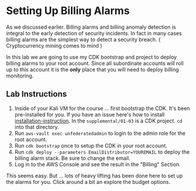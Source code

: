 # Setting Up Billing Alarms

As we discussed earlier.  Billing alarms and billing anomaly detection is integral
to the early detection of security incidents.  In fact in many cases billing alarms
are the simplest way to detect a security breach.  ( Cryptocurrency mining comes to mind )

In this lab we are going to use my CDK bootstrap and project to deploy billing alarms to your root account.  Since all subordinate accounts will roll up to this account it is the 
**only** place that you will need to deploy billing monitoring.

## Lab Instructions 

1. Inside of your Kali VM for the course ... first bootstrap the CDK.  It's been pre-installed for you.  If you have an issue here's how to install [installation-instruction](https://docs.aws.amazon.com/cdk/latest/guide/getting_started.html).  In the `supplemental/01-03` is a CDK project.  `cd` into that directory.
2. Run `aws-vault exec unfederatedadmin` to login to the admin role for the root account.
3. Run `cdk bootstrap` once to setup the CDK in your root account.
5. Run `cdk deploy --parameters EmailDistributor=YOUREMAIL` to deploy the billing alarm stack.  Be sure to change the email.
6. Log in to the AWS Console and see the result in the "Billing" Section.

This seems easy.  But ... lots of heavy lifting has been done here to set up the alarms for you.  Click around a bit an explore the budget options.
